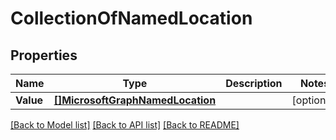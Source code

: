 # CollectionOfNamedLocation

## Properties

Name | Type | Description | Notes
------------ | ------------- | ------------- | -------------
**Value** | [**[]MicrosoftGraphNamedLocation**](microsoft.graph.namedLocation.md) |  | [optional] 

[[Back to Model list]](../README.md#documentation-for-models) [[Back to API list]](../README.md#documentation-for-api-endpoints) [[Back to README]](../README.md)



